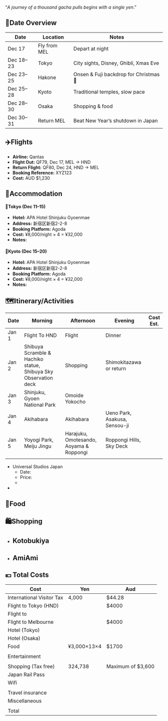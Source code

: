 “*A journey of a thousand gacha pulls begins with a single yen*.”

## 📅Date Overview
| Date      | Location     | Notes                                  |
| --------- | ------------ | -------------------------------------- |
| Dec 17    | Fly from MEL | Depart at night                        |
| Dec 18–23 | Tokyo        | City sights, Disney, Ghibli, Xmas Eve  |
| Dec 23–25 | Hakone       | Onsen & Fuji backdrop for Christmas 🎄 |
| Dec 25–28 | Kyoto        | Traditional temples, slow pace         |
| Dec 28–30 | Osaka        | Shopping & food                        |
| Dec 30–31 | Return MEL   | Beat New Year’s shutdown in Japan      |

## ✈️Flights

- **Airline:** Qantas
- **Flight Out:** QF79, Dec 17, MEL → HND
- **Return Flight:** QF80, Dec 24, HND → MEL
- **Booking Reference:** XYZ123
- **Cost:** AUD $1,230

## 🏨Accommodation

#### 🏯Tokyo (Dec 11–15)

- **Hotel:** APA Hotel Shinjuku Gyoenmae
- **Address:** 新宿区新宿2-2-8
- **Booking Platform:** Agoda
- **Cost:** ¥8,000/night × 4 = ¥32,000
- **Notes:** 

#### 🍵Kyoto (Dec 15–20)

- **Hotel:** APA Hotel Shinjuku Gyoenmae
- **Address:** 新宿区新宿2-2-8
- **Booking Platform:** Agoda
- **Cost:** ¥8,000/night × 4 = ¥32,000
- **Notes:** 

## 🗺️Itinerary/Activities

| Date  | Morning                                                         | Afternoon                               | Evening                       | Cost Est. |
| ----- | --------------------------------------------------------------- | --------------------------------------- | ----------------------------- | --------- |
| Jan 1 | Flight To HND                                                   | Flight                                  | Dinner                        |           |
| Jan 2 | Shibuya Scramble & Hachiko statue, Shibuya Sky Observation deck | Shopping                                | Shimokitazawa or return       |           |
| Jan 3 | Shinjuku, Gyoen National Park                                   | Omoide Yokocho                          |                               |           |
| Jan 4 | Akihabara                                                       | Akihabara                               | Ueno Park, Asakusa, Sensou-ji |           |
| Jan 5 | Yoyogi Park, Meiju Jingu                                        | Harajuku, Omotesando, Aoyama & Roppongi | Roppongi Hills, Sky Deck      |           |
|       |                                                                 |                                         |                               |           |





- Universal Studios Japan
	- Date:
	- Price: 
	- 
- 

## 🍣Food



## 🛍️Shopping

- Kotobukiya
	- 
- AmiAmi
	- 



## 💴 Total Costs


| Cost                      | Yen         | Aud               |
| ------------------------- | ----------- | ----------------- |
| International Visitor Tax | 4,000       | $44.28            |
| Flight to Tokyo (HND)     |             | $4000             |
| Flight to                 |             |                   |
| Flight to Melbourne       |             | $4000             |
| Hotel (Tokyo)             |             |                   |
| Hotel (Osaka)             |             |                   |
| Food                      | ¥3,000×13×4 | $1700             |
|                           |             |                   |
| Entertainment             |             |                   |
|                           |             |                   |
| Shopping (Tax free)       | 324,738     | Maximum of $3,600 |
| Japan Rail Pass           |             |                   |
| Wifi                      |             |                   |
|                           |             |                   |
| Travel insurance          |             |                   |
| Miscellaneous             |             |                   |
|                           |             |                   |
| Total                     |             |                   |
